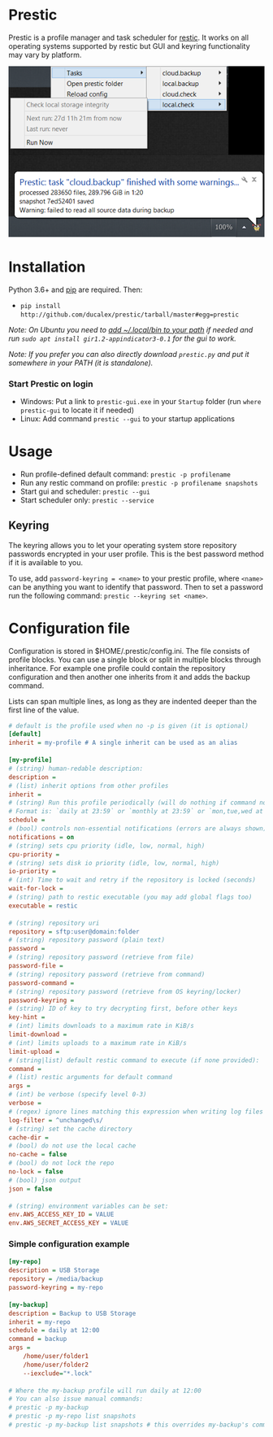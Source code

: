 # Prestic
Prestic is a profile manager and task scheduler for [restic](https://restic.net/). It works on all 
operating systems supported by restic but GUI and keyring functionality may vary by platform.

![Screenshot](https://github.com/ducalex/prestic/raw/master/screenshot.png)


# Installation

Python 3.6+ and [pip](https://pip.pypa.io/en/stable/installing/) are required. Then:
- `pip install http://github.com/ducalex/prestic/tarball/master#egg=prestic`

_Note: On Ubuntu you need to [add ~/.local/bin to your path](https://bugs.launchpad.net/ubuntu/+source/bash/+bug/1588562)
 if needed and run `sudo apt install gir1.2-appindicator3-0.1` for the gui to work._

_Note: If you prefer you can also directly download `prestic.py` and put it somewhere in your PATH 
 (it is standalone)._


### Start Prestic on login
- Windows: Put a link to `prestic-gui.exe` in your `Startup` folder (run `where prestic-gui` to locate it if needed)
- Linux: Add command `prestic --gui` to your startup applications


# Usage
- Run profile-defined default command: `prestic -p profilename`
- Run any restic command on profile: `prestic -p profilename snapshots`
- Start gui and scheduler: `prestic --gui`
- Start scheduler only: `prestic --service`

## Keyring
The keyring allows you to let your operating system store repository passwords encrypted in your 
user profile. This is the best password method if it is available to you.

To use, add `password-keyring = <name>` to your prestic profile, where `<name>` can be anything you 
want to identify that password. Then to set a password run the following command: 
`prestic --keyring set <name>`.


# Configuration file
Configuration is stored in $HOME/.prestic/config.ini. The file consists of profile blocks. You can use a 
single block or split in multiple blocks through inheritance. For example one profile could contain 
the repository configuration and then another one inherits from it and adds the backup command.

Lists can span multiple lines, as long as they are indented deeper than the first line of the value. 
 
````ini
# default is the profile used when no -p is given (it is optional)
[default]
inherit = my-profile # A single inherit can be used as an alias

[my-profile]
# (string) human-redable description:
description =
# (list) inherit options from other profiles
inherit =
# (string) Run this profile periodically (will do nothing if command not set)
# Format is: `daily at 23:59` or `monthly at 23:59` or `mon,tue,wed at 23:59`. Hourly is also possible: `daily at *:30`
schedule =
# (bool) controls non-essential notifications (errors are always shown)
notifications = on
# (string) sets cpu priority (idle, low, normal, high)
cpu-priority =
# (string) sets disk io priority (idle, low, normal, high)
io-priority =
# (int) Time to wait and retry if the repository is locked (seconds)
wait-for-lock =
# (string) path to restic executable (you may add global flags too)
executable = restic

# (string) repository uri
repository = sftp:user@domain:folder
# (string) repository password (plain text)
password =
# (string) repository password (retrieve from file)
password-file =
# (string) repository password (retrieve from command)
password-command =
# (string) repository password (retrieve from OS keyring/locker)
password-keyring =
# (string) ID of key to try decrypting first, before other keys
key-hint =
# (int) limits downloads to a maximum rate in KiB/s
limit-download =
# (int) limits uploads to a maximum rate in KiB/s
limit-upload =
# (string|list) default restic command to execute (if none provided):
command =
# (list) restic arguments for default command
args =
# (int) be verbose (specify level 0-3)
verbose = 
# (regex) ignore lines matching this expression when writing log files
log-filter = ^unchanged\s/
# (string) set the cache directory
cache-dir = 
# (bool) do not use the local cache
no-cache = false
# (bool) do not lock the repo
no-lock = false
# (bool) json output
json = false

# (string) environment variables can be set:
env.AWS_ACCESS_KEY_ID = VALUE
env.AWS_SECRET_ACCESS_KEY = VALUE

````

### Simple configuration example
````ini
[my-repo]
description = USB Storage
repository = /media/backup
password-keyring = my-repo

[my-backup]
description = Backup to USB Storage
inherit = my-repo
schedule = daily at 12:00
command = backup
args =
    /home/user/folder1
    /home/user/folder2
    --iexclude="*.lock"

# Where the my-backup profile will run daily at 12:00
# You can also issue manual commands:
# prestic -p my-backup
# prestic -p my-repo list snapshots
# prestic -p my-backup list snapshots # this overrides my-backup's command/args but not global-flags
````
